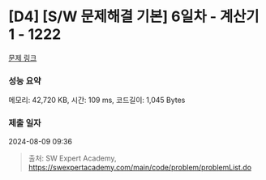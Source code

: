 # [D4] [S/W 문제해결 기본] 6일차 - 계산기1 - 1222 

[문제 링크](https://swexpertacademy.com/main/code/problem/problemDetail.do?contestProbId=AV14mbSaAEwCFAYD) 

### 성능 요약

메모리: 42,720 KB, 시간: 109 ms, 코드길이: 1,045 Bytes

### 제출 일자

2024-08-09 09:36



> 출처: SW Expert Academy, https://swexpertacademy.com/main/code/problem/problemList.do